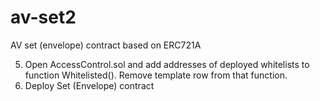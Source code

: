 # av-set2
AV set (envelope) contract based on ERC721A

5) Open AccessControl.sol and add addresses of deployed whitelists to function Whitelisted(). Remove template row from that function.
6) Deploy Set (Envelope) contract
